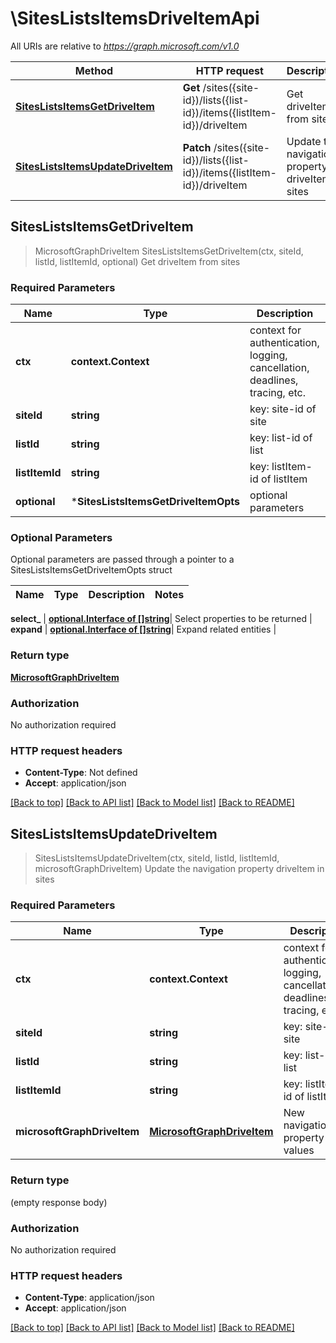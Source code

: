 # \SitesListsItemsDriveItemApi

All URIs are relative to *https://graph.microsoft.com/v1.0*

Method | HTTP request | Description
------------- | ------------- | -------------
[**SitesListsItemsGetDriveItem**](SitesListsItemsDriveItemApi.md#SitesListsItemsGetDriveItem) | **Get** /sites({site-id})/lists({list-id})/items({listItem-id})/driveItem | Get driveItem from sites
[**SitesListsItemsUpdateDriveItem**](SitesListsItemsDriveItemApi.md#SitesListsItemsUpdateDriveItem) | **Patch** /sites({site-id})/lists({list-id})/items({listItem-id})/driveItem | Update the navigation property driveItem in sites



## SitesListsItemsGetDriveItem

> MicrosoftGraphDriveItem SitesListsItemsGetDriveItem(ctx, siteId, listId, listItemId, optional)
Get driveItem from sites

### Required Parameters


Name | Type | Description  | Notes
------------- | ------------- | ------------- | -------------
**ctx** | **context.Context** | context for authentication, logging, cancellation, deadlines, tracing, etc.
**siteId** | **string**| key: site-id of site | 
**listId** | **string**| key: list-id of list | 
**listItemId** | **string**| key: listItem-id of listItem | 
 **optional** | ***SitesListsItemsGetDriveItemOpts** | optional parameters | nil if no parameters

### Optional Parameters

Optional parameters are passed through a pointer to a SitesListsItemsGetDriveItemOpts struct


Name | Type | Description  | Notes
------------- | ------------- | ------------- | -------------



 **select_** | [**optional.Interface of []string**](string.md)| Select properties to be returned | 
 **expand** | [**optional.Interface of []string**](string.md)| Expand related entities | 

### Return type

[**MicrosoftGraphDriveItem**](microsoft.graph.driveItem.md)

### Authorization

No authorization required

### HTTP request headers

- **Content-Type**: Not defined
- **Accept**: application/json

[[Back to top]](#) [[Back to API list]](../README.md#documentation-for-api-endpoints)
[[Back to Model list]](../README.md#documentation-for-models)
[[Back to README]](../README.md)


## SitesListsItemsUpdateDriveItem

> SitesListsItemsUpdateDriveItem(ctx, siteId, listId, listItemId, microsoftGraphDriveItem)
Update the navigation property driveItem in sites

### Required Parameters


Name | Type | Description  | Notes
------------- | ------------- | ------------- | -------------
**ctx** | **context.Context** | context for authentication, logging, cancellation, deadlines, tracing, etc.
**siteId** | **string**| key: site-id of site | 
**listId** | **string**| key: list-id of list | 
**listItemId** | **string**| key: listItem-id of listItem | 
**microsoftGraphDriveItem** | [**MicrosoftGraphDriveItem**](MicrosoftGraphDriveItem.md)| New navigation property values | 

### Return type

 (empty response body)

### Authorization

No authorization required

### HTTP request headers

- **Content-Type**: application/json
- **Accept**: application/json

[[Back to top]](#) [[Back to API list]](../README.md#documentation-for-api-endpoints)
[[Back to Model list]](../README.md#documentation-for-models)
[[Back to README]](../README.md)

